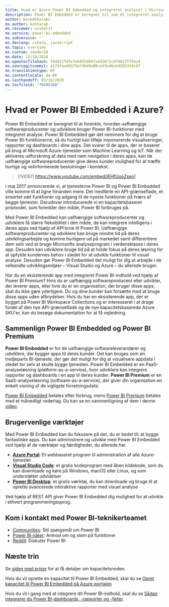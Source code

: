 ```yaml
---
title: Hvad er Azure Power BI Embedded og integreret analyse? | Microsoft Docs
description: Power BI Embedded er beregnet til som et integreret analyseværktøj at forenkle, hvordan uafhængige softwareproducenter og udviklere bruger Power BI-funktioner, og til at hjælpe dem med hurtigt at tilføje imponerende visualiseringer, rapporter og dashboards i deres apps. Få mere at vide om, hvordan du bruger integreret analysesoftwrae, integrerede analyseværktøjer eller integrerede værktøjer til business intelligence vha. Power BI Embedded.
author: KesemSharabi
ms.author: kesharab
ms.reviewer: nishalit
ms.service: power-bi-embedded
ms.subservice: ''
ms.devlang: csharp, javascript
ms.topic: overview
ms.custom: seodec18
ms.date: 12/10/2018
ms.openlocfilehash: f04621fdfe7e6055d84fa4d2672c874837ff5ea4
ms.sourcegitcommit: a175faed9378a7d040a08ced3e46e54503334c07
ms.translationtype: HT
ms.contentlocale: da-DK
ms.lasthandoff: 03/18/2020
ms.locfileid: "79495268"
---
```

# <a name="what-is-power-bi-embedded-in-azure"></a>Hvad er Power BI Embedded i Azure?

Power BI Embedded er beregnet til at forenkle, hvordan uafhængige softwareproducenter og udviklere bruger Power BI-funktioner med integreret analyse. Power BI Embedded gør det nemmere for dig at bruge Power BI-funktionerne, så du hurtigt kan tilføje imponerende visualiseringer, rapporter og dashboards i dine apps. Det svarer til de apps, der er baseret på brug af Microsoft Azure-tjenester som Machine Learning og IoT. Når der aktiveres udforskning af data med nem navigation i deres apps, kan de uafhængige softwareproducenter give deres kunder mulighed for at træffe hurtige og velinformerede beslutninger i kontekst.

> [!VIDEO https://www.youtube.com/embed/iEHfUuoZseo]

I maj 2017 annoncerede vi, at tjenesterne Power BI og Power BI Embedded ville komme til at ligne hinanden mere. Det medførte en API-grænseflade, et ensartet sæt funktioner og adgang til de nyeste funktioner på tværs af begge tjenester. Derudover introducerede vi en kapacitetsbaseret prismodel, som forenkler den måde, Power BI forbruges på.

Med Power BI Embedded kan uafhængige softwareproducenter og udviklere få større fleksibilitet i den måde, de kan integrere intelligens i deres apps ved hjælp af API'erne til Power BI. Uafhængige softwareproducenter og udviklere kan bruge mindre tid på deres udviklingsarbejde og komme hurtigere ud på markedet samt differentiere dem selv ved at bruge Microsofts analyseprogram i verdensklasse i deres app. Desuden kan udviklere bruge tid på at holde fokus på deres løsning for at opfylde kundernes behov i stedet for at udvikle funktioner til visuel analyse. Desuden gør Power BI Embedded det muligt for dig at arbejde i de velkendte udviklingsmiljøer – Visual Studio og Azure – du allerede bruger.

Har du en eksisterende app med integreret Power BI-indhold ved hjælp af Power BI Premium? Hvis du er uafhængig softwareproducent eller udvikler, der leverer apps, eller hvis du er en organisation, der bruger disse apps, skal du ikke gøre yderligere. Du og dine kunder kan forsætte med at bruge disse apps uden afbrydelser. Hvis du har en eksisterende app, der er bygget på Power BI Workspace Collections og er interesseret i at drage fordel af den nye API-grænseflade og de nye kapacitetsbaserede Azure SKU'er, kan du besøge dokumentation for at få vejledning.

## <a name="comparing-power-bi-embedded-with-power-bi-premium"></a>Sammenlign Power BI Embedded og Power BI Premium

**Power BI Embedded** er for de uafhængige softwareleverandører og udviklere, der bygger apps til deres kunder. Det kan bruges som en tredjeparts BI-tjeneste, der gør det muligt for dig at visualisere appdata i stedet for selv at skulle bygge tjenesten. Power BI Embedded er en PaaS-analyseløsning (platform-as-a-service), hvor udviklere kan integrere rapporter og dashboards i en app til deres kunder. **Power BI Premium** er en SaaS-analyseløsning (software-as-a-service), der giver din organisation en enkelt visning af de vigtigste forretningsdata. 

[Power BI Embedded](https://azure.microsoft.com/pricing/details/power-bi-embedded/) betales efter forbrug, mens [Power BI Premium](https://powerbi.microsoft.com/calculator/) betales med et månedligt vederlag. Du kan se en sammenligning af dem i denne [video](https://www.youtube.com/watch?v=0y2oJikC6Xc&t=0s&list=PLv2BtOtLblH1dQPV49Ni12olDcUoW-GEl&index=3).

## <a name="easy-to-use-tools"></a>Brugervenlige værktøjer

Med Power BI Embedded kan du fokusere på det, du er bedst til: at bygge fantastiske apps. Du kan administrere og udvikle med Power BI Embedded ved hjælp af de værktøjer og færdigheder, du allerede har.

* [**Azure Portal**](https://portal.azure.com/): Et webbaseret program til administration af alle Azure-tjenester
* [**Visual Studio Code**](https://code.visualstudio.com/docs): et gratis kodeprogram med åben kildekode, som du kan downloade og køre på Windows, macOS eller Linux, og som understøtter udvidelser
* [**Power BI Desktop**](https://powerbi.microsoft.com/desktop/): et gratis værktøj, du kan downloade og bruge til at oprette avancerede interaktive rapporter med visuel analyse

Ved hjælp af REST API giver Power BI Embedded dig mulighed for at udvikle i ethvert programmeringssprog.

## <a name="engage-with-the-power-bi-engineering-team"></a>Kom i kontakt med Power BI-teknikerteamet

* [Communities](https://community.powerbi.com/): Stil spørgsmål om Power BI
* [Power BI-idéer](https://ideas.powerbi.com): Anmod om og stem på funktioner
* [Reddit](https://www.reddit.com/r/PowerBI/): Diskuter Power BI

## <a name="next-steps"></a>Næste trin

Se [siden med priser](https://azure.microsoft.com/pricing/details/power-bi-embedded/) for at få detaljer om kapacitetsnoden.

Hvis du vil oprette en kapacitet til Power BI Embedded, skal du se [Opret kapacitet til Power BI Embedded på Azure-portalen](azure-pbie-create-capacity.md)

Hvis du vil i gang med at integrere dit Power BI-indhold, skal du se [Sådan integrerer du Power BI-dashboards, -rapporter og -felter](https://powerbi.microsoft.com/documentation/powerbi-developer-embedding-content/).
